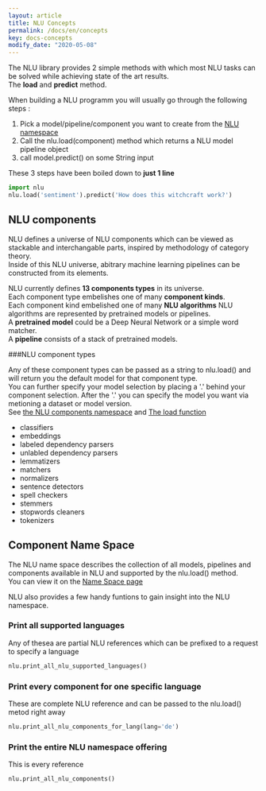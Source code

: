```yaml
---
layout: article
title: NLU Concepts
permalink: /docs/en/concepts
key: docs-concepts
modify_date: "2020-05-08"
---
```



The NLU library provides 2 simple methods with which most NLU tasks can be solved while achieving state of the art results.    
The **load** and **predict** method.     

When building a NLU programm you will usually go through the following steps :  

 1. Pick a model/pipeline/component you want to create from the [NLU namespace](/docs/en/namespace)
 2. Call the nlu.load(component) method which returns a NLU model pipeline object
 3. call model.predict() on some String input
 
These 3 steps have been boiled down to **just 1 line**
```python
import nlu
nlu.load('sentiment').predict('How does this witchcraft work?')
```


## NLU components
NLU defines a universe of NLU components which can be viewed as stackable and interchangable parts, inspired by methodology of category theory.          
Inside of this NLU universe, abitrary machine learning pipelines can be constructed from its elements.      

NLU currently defines **13 components types** in its universe.     
Each component type embelishes one of many **component kinds**.   
Each component kind embelished one of many **NLU algorithms** 
NLU algorithms are represented by pretrained models or pipelines.      
A **pretrained model** could be a Deep Neural Network or a simple word matcher.    
A **pipeline** consists of a stack of pretrained models.     

###NLU component types

Any of these component types can be passed as a string to nlu.load() and will return you the default model for that component type.  
You can further specify your model selection by placing a '.' behind your component selection.
After the '.' you can specify the model you want via metioning a dataset or model version.    
See [the NLU components namespace](model_namespace) and [The load function](load_api)


- classifiers
- embeddings
- labeled dependency parsers
- unlabled dependency parsers
- lemmatizers
- matchers 
- normalizers
- sentence detectors 
- spell checkers 
- stemmers
- stopwords cleaners
- tokenizers



## Component Name Space
The NLU name space describes the collection of all models, pipelines and components available in NLU and supported by the nlu.load() method.        
You can view it on the [Name Space page](model_namespace)

NLU also provides a few handy funtions to gain insight into the NLU namespace.

### Print all supported languages
Any of thesea are partial NLU references which can be prefixed to a request to specify a language
```python
nlu.print_all_nlu_supported_languages()
```

### Print every component for one specific language
These are complete NLU reference and can be passed to the nlu.load() metod right away
```python
nlu.print_all_nlu_components_for_lang(lang='de')
```

### Print the entire NLU namespace offering 
This is every reference 
```python
nlu.print_all_nlu_components()
```